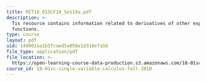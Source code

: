 ```yaml
---
title: MIT18_01SCF10_Ses18a.pdf
description: >-
  Tis resource contains information related to derivatives of other exponential
  functions.
type: course
layout: pdf
uid: 149902aa1b5fcaed5a058e1d318efa58
file_type: application/pdf
file_location: >-
  https://open-learning-course-data-production.s3.amazonaws.com/18-01sc-single-variable-calculus-fall-2010/149902aa1b5fcaed5a058e1d318efa58_MIT18_01SCF10_Ses18a.pdf
course_id: 18-01sc-single-variable-calculus-fall-2010
---
```

